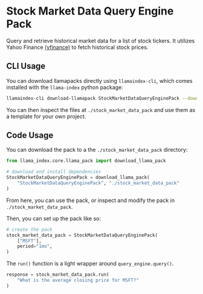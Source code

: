 # Stock Market Data Query Engine Pack

Query and retrieve historical market data for a list of stock tickers. It utilizes Yahoo Finance [(yfinance)](https://pypi.org/project/yfinance/) to fetch historical stock prices.

## CLI Usage

You can download llamapacks directly using `llamaindex-cli`, which comes installed with the `llama-index` python package:

```bash
llamaindex-cli download-llamapack StockMarketDataQueryEnginePack --download-dir ./stock_market_data_pack
```

You can then inspect the files at `./stock_market_data_pack` and use them as a template for your own project.

## Code Usage

You can download the pack to a the `./stock_market_data_pack` directory:

```python
from llama_index.core.llama_pack import download_llama_pack

# download and install dependencies
StockMarketDataQueryEnginePack = download_llama_pack(
    "StockMarketDataQueryEnginePack", "./stock_market_data_pack"
)
```

From here, you can use the pack, or inspect and modify the pack in `./stock_market_data_pack`.

Then, you can set up the pack like so:

```python
# create the pack
stock_market_data_pack = StockMarketDataQueryEnginePack(
    ["MSFT"],
    period="1mo",
)
```

The `run()` function is a light wrapper around `query_engine.query()`.

```python
response = stock_market_data_pack.run(
    "What is the average closing price for MSFT?"
)
```
